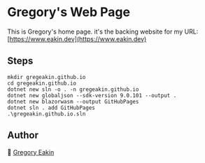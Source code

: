 # Gregory's Web Page

This is Gregory's home page.
it's the backing website for my URL: [https://www.eakin.dev](https://www.eakin.dev)

## Steps
```shell
mkdir gregeakin.github.io
cd gregeakin.github.io
dotnet new sln -o . -n gregeakin.github.io
dotnet new globaljson --sdk-version 9.0.101 --output .
dotnet new blazorwasm --output GitHubPages
dotnet sln . add GitHubPages
.\gregeakin.github.io.sln
```

## Author
:t-rex: [Gregory Eakin](https://www.linkedin.com/in/gregeakin)
